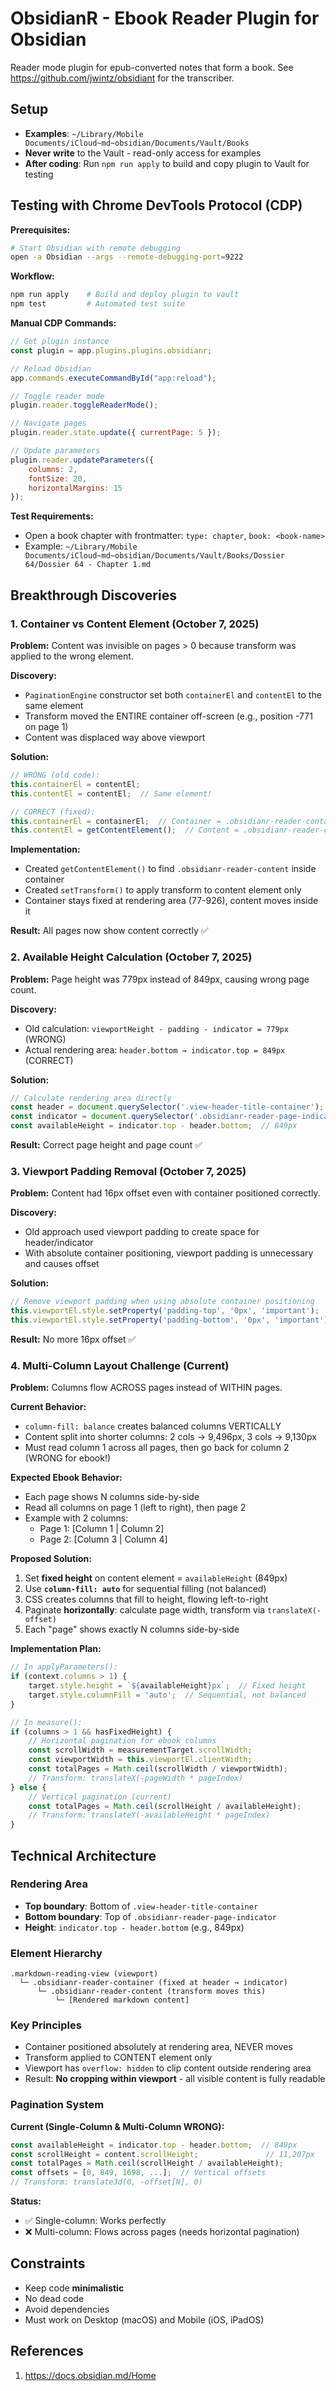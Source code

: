 # ObsidianR - Ebook Reader Plugin for Obsidian

Reader mode plugin for epub-converted notes that form a book. See https://github.com/jwintz/obsidiant for the transcriber.

## Setup

- **Examples**: `~/Library/Mobile Documents/iCloud~md~obsidian/Documents/Vault/Books`
- **Never write** to the Vault - read-only access for examples
- **After coding**: Run `npm run apply` to build and copy plugin to Vault for testing

## Testing with Chrome DevTools Protocol (CDP)

**Prerequisites:**
```bash
# Start Obsidian with remote debugging
open -a Obsidian --args --remote-debugging-port=9222
```

**Workflow:**
```bash
npm run apply    # Build and deploy plugin to vault
npm test         # Automated test suite
```

**Manual CDP Commands:**
```javascript
// Get plugin instance
const plugin = app.plugins.plugins.obsidianr;

// Reload Obsidian
app.commands.executeCommandById("app:reload");

// Toggle reader mode
plugin.reader.toggleReaderMode();

// Navigate pages
plugin.reader.state.update({ currentPage: 5 });

// Update parameters
plugin.reader.updateParameters({ 
    columns: 2, 
    fontSize: 20,
    horizontalMargins: 15 
});
```

**Test Requirements:**
- Open a book chapter with frontmatter: `type: chapter`, `book: <book-name>`
- Example: `~/Library/Mobile Documents/iCloud~md~obsidian/Documents/Vault/Books/Dossier 64/Dossier 64 - Chapter 1.md`

## Breakthrough Discoveries

### 1. Container vs Content Element (October 7, 2025)

**Problem:** Content was invisible on pages > 0 because transform was applied to the wrong element.

**Discovery:**
- `PaginationEngine` constructor set both `containerEl` and `contentEl` to the same element
- Transform moved the ENTIRE container off-screen (e.g., position -771 on page 1)
- Content was displaced way above viewport

**Solution:**
```typescript
// WRONG (old code):
this.containerEl = contentEl;
this.contentEl = contentEl;  // Same element!

// CORRECT (fixed):
this.containerEl = containerEl;  // Container = .obsidianr-reader-container
this.contentEl = getContentElement();  // Content = .obsidianr-reader-content (inside container)
```

**Implementation:**
- Created `getContentElement()` to find `.obsidianr-reader-content` inside container
- Created `setTransform()` to apply transform to content element only
- Container stays fixed at rendering area (77-926), content moves inside it

**Result:** All pages now show content correctly ✅

### 2. Available Height Calculation (October 7, 2025)

**Problem:** Page height was 779px instead of 849px, causing wrong page count.

**Discovery:**
- Old calculation: `viewportHeight - padding - indicator = 779px` (WRONG)
- Actual rendering area: `header.bottom → indicator.top = 849px` (CORRECT)

**Solution:**
```typescript
// Calculate rendering area directly
const header = document.querySelector('.view-header-title-container');
const indicator = document.querySelector('.obsidianr-reader-page-indicator');
const availableHeight = indicator.top - header.bottom;  // 849px
```

**Result:** Correct page height and page count ✅

### 3. Viewport Padding Removal (October 7, 2025)

**Problem:** Content had 16px offset even with container positioned correctly.

**Discovery:**
- Old approach used viewport padding to create space for header/indicator
- With absolute container positioning, viewport padding is unnecessary and causes offset

**Solution:**
```typescript
// Remove viewport padding when using absolute container positioning
this.viewportEl.style.setProperty('padding-top', '0px', 'important');
this.viewportEl.style.setProperty('padding-bottom', '0px', 'important');
```

**Result:** No more 16px offset ✅

### 4. Multi-Column Layout Challenge (Current)

**Problem:** Columns flow ACROSS pages instead of WITHIN pages.

**Current Behavior:**
- `column-fill: balance` creates balanced columns VERTICALLY
- Content split into shorter columns: 2 cols → 9,496px, 3 cols → 9,130px
- Must read column 1 across all pages, then go back for column 2 (WRONG for ebook!)

**Expected Ebook Behavior:**
- Each page shows N columns side-by-side
- Read all columns on page 1 (left to right), then page 2
- Example with 2 columns:
  - Page 1: [Column 1 | Column 2]
  - Page 2: [Column 3 | Column 4]

**Proposed Solution:**
1. Set **fixed height** on content element = `availableHeight` (849px)
2. Use **`column-fill: auto`** for sequential filling (not balanced)
3. CSS creates columns that fill to height, flowing left-to-right
4. Paginate **horizontally**: calculate page width, transform via `translateX(-offset)`
5. Each "page" shows exactly N columns side-by-side

**Implementation Plan:**
```typescript
// In applyParameters():
if (context.columns > 1) {
    target.style.height = `${availableHeight}px`;  // Fixed height
    target.style.columnFill = 'auto';  // Sequential, not balanced
}

// In measure():
if (columns > 1 && hasFixedHeight) {
    // Horizontal pagination for ebook columns
    const scrollWidth = measurementTarget.scrollWidth;
    const viewportWidth = this.viewportEl.clientWidth;
    const totalPages = Math.ceil(scrollWidth / viewportWidth);
    // Transform: translateX(-pageWidth * pageIndex)
} else {
    // Vertical pagination (current)
    const totalPages = Math.ceil(scrollHeight / availableHeight);
    // Transform: translateY(-availableHeight * pageIndex)
}
```

## Technical Architecture

### Rendering Area
- **Top boundary**: Bottom of `.view-header-title-container`
- **Bottom boundary**: Top of `.obsidianr-reader-page-indicator`
- **Height**: `indicator.top - header.bottom` (e.g., 849px)

### Element Hierarchy
```
.markdown-reading-view (viewport)
  └─ .obsidianr-reader-container (fixed at header → indicator)
      └─ .obsidianr-reader-content (transform moves this)
          └─ [Rendered markdown content]
```

### Key Principles
- Container positioned absolutely at rendering area, NEVER moves
- Transform applied to CONTENT element only
- Viewport has `overflow: hidden` to clip content outside rendering area
- Result: **No cropping within viewport** - all visible content is fully readable

### Pagination System

**Current (Single-Column & Multi-Column WRONG):**
```typescript
const availableHeight = indicator.top - header.bottom;  // 849px
const scrollHeight = content.scrollHeight;               // 11,207px
const totalPages = Math.ceil(scrollHeight / availableHeight);
const offsets = [0, 849, 1698, ...];  // Vertical offsets
// Transform: translate3d(0, -offset[N], 0)
```

**Status:**
- ✅ Single-column: Works perfectly
- ❌ Multi-column: Flows across pages (needs horizontal pagination)

## Constraints

- Keep code **minimalistic**
- No dead code
- Avoid dependencies
- Must work on Desktop (macOS) and Mobile (iOS, iPadOS)

## References

1. https://docs.obsidian.md/Home
